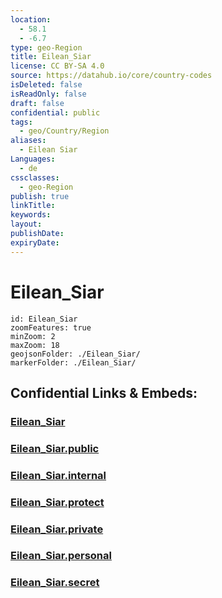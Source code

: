 ```yaml
---
location:
  - 58.1
  - -6.7
type: geo-Region
title: Eilean_Siar
license: CC BY-SA 4.0
source: https://datahub.io/core/country-codes
isDeleted: false
isReadOnly: false
draft: false
confidential: public
tags:
  - geo/Country/Region
aliases:
  - Eilean Siar
Languages:
  - de
cssclasses:
  - geo-Region
publish: true
linkTitle:
keywords:
layout:
publishDate:
expiryDate:
---
```


# Eilean_Siar

```leaflet
id: Eilean_Siar
zoomFeatures: true 
minZoom: 2 
maxZoom: 18
geojsonFolder: ./Eilean_Siar/
markerFolder: ./Eilean_Siar/
```


## Confidential Links & Embeds: 

### [Eilean_Siar](/_Standards/Earth/Continent/Europe/Europe~North/UK/Scotland/counties~Scotland/Eilean_Siar.md) 

### [Eilean_Siar.public](/_public/Earth/Continent/Europe/Europe~North/UK/Scotland/counties~Scotland/Eilean_Siar.public.md) 

### [Eilean_Siar.internal](/_internal/Earth/Continent/Europe/Europe~North/UK/Scotland/counties~Scotland/Eilean_Siar.internal.md) 

### [Eilean_Siar.protect](/_protect/Earth/Continent/Europe/Europe~North/UK/Scotland/counties~Scotland/Eilean_Siar.protect.md) 

### [Eilean_Siar.private](/_private/Earth/Continent/Europe/Europe~North/UK/Scotland/counties~Scotland/Eilean_Siar.private.md) 

### [Eilean_Siar.personal](/_personal/Earth/Continent/Europe/Europe~North/UK/Scotland/counties~Scotland/Eilean_Siar.personal.md) 

### [Eilean_Siar.secret](/_secret/Earth/Continent/Europe/Europe~North/UK/Scotland/counties~Scotland/Eilean_Siar.secret.md)

